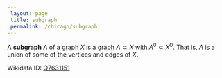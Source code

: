 ```yaml
---
 layout: page
 title: subgraph
 permalink: /chicago/subgraph
---
```

A **subgraph** $A$ of a [graph](https://mathgloss.github.io/MathGloss/chicago/graph) $X$ is a [graph](https://mathgloss.github.io/MathGloss/chicago/graph) $A\subset X$ with $A^0\subset X^0$. That is, $A$ is a union of some of the vertices and edges of $X$. 

Wikidata ID: [Q7631151](https://www.wikidata.org/wiki/Q7631151)